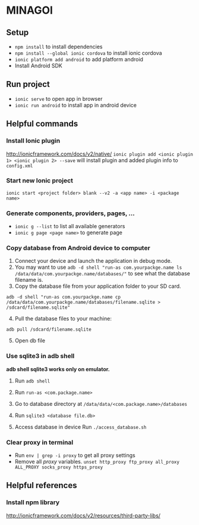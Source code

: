 MINAGOI
=====================

## Setup

- `npm install` to install dependencies
- `npm install --global ionic cordova` to install ionic cordova
- `ionic platform add android` to add platform android
- Install Android SDK

## Run project

- `ionic serve` to open app in browser
- `ionic run android` to install app in android device

## Helpful commands

### Install Ionic plugin

http://ionicframework.com/docs/v2/native/
`ionic plugin add <ionic plugin 1> <ionic plugin 2> --save` will install plugin and added plugin info to `config.xml`

### Start new Ionic project

`ionic start <project folder> blank --v2 -a <app name> -i <package name>`

### Generate components, providers, pages, ...

- `ionic g --list` to list all available generators
- `ionic g page <page name>` to generate page

### Copy database from Android device to computer
1. Connect your device and launch the application in debug mode.
2. You may want to use `adb -d shell "run-as com.yourpackge.name ls /data/data/com.yourpackge.name/databases/"` to see what the database filename is.
3. Copy the database file from your application folder to your SD card.
```
adb -d shell "run-as com.yourpackge.name cp /data/data/com.yourpackge.name/databases/filename.sqlite > /sdcard/filename.sqlite"
```

4. Pull the database files to your machine:
```
adb pull /sdcard/filename.sqlite
```

5. Open db file

### Use sqlite3 in adb shell
**adb shell sqlite3 works only on emulator.**
1. Run `adb shell`
2. Run `run-as <com.package.name>`
3. Go to database directory at `/data/data/<com.package.name>/databases`
4. Run `sqlite3 <database file.db>`

6. Access database in device
Run `./access_database.sh`

### Clear proxy in terminal
- Run `env | grep -i proxy` to get all proxy settings
- Remove all *proxy* variables. `unset http_proxy ftp_proxy all_proxy ALL_PROXY socks_proxy https_proxy`

## Helpful references

### Install npm library
http://ionicframework.com/docs/v2/resources/third-party-libs/
